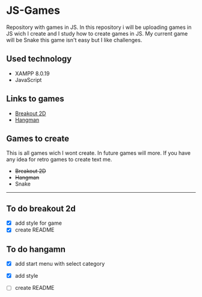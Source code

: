 # JS-Games
Repository with games in JS. In this repository i will be uploading games in JS wich I create and I study how to create games in JS. My current game will be Snake this game isn't easy but I like challenges.

## Used technology
- XAMPP 8.0.19
- JavaScript

## Links to games
- <a href="https://github.com/JanKolo04/JS-Games/tree/main/Breakout_2D">Breakout 2D</a>
- <a href="https://github.com/JanKolo04/JS-Games/tree/main/Hangman">Hangman</a>

## Games to create
This is all games wich I wont create. In future games will more. If you have any idea for retro games to create text me.
 - <s>Breakout 2D</s>
 - <s>Hangman</s>
 - Snake


---


## To do breakout 2d
- [x] add style for game
- [x] create README

## To do hangamn
- [x] add start menu with select category
- [x] add style
- [ ] create README

 





















